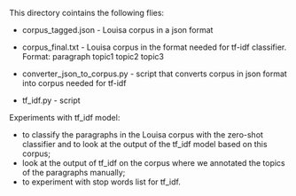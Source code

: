 This directory cointains the following flies:

- corpus_tagged.json - Louisa corpus in a json format

- corpus_final.txt - Louisa corpus in the format needed for tf-idf classifier. Format: paragraph <topic> topic1 topic2 topic3

- converter_json_to_corpus.py - script that converts corpus in json format into corpus needed for tf-idf

- tf_idf.py - script


Experiments with tf_idf model:
- to classify the paragraphs in the Louisa corpus with the zero-shot classifier and to look at the output of the tf_idf model based on this corpus;
- look at the output of tf_idf on the corpus where we annotated the topics of the paragraphs manually;
- to experiment with stop words list for tf_idf. 



